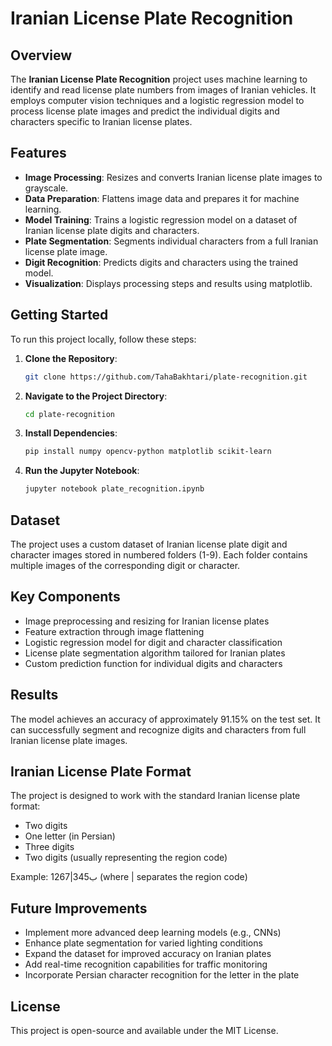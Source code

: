 # Iranian License Plate Recognition

## Overview

The **Iranian License Plate Recognition** project uses machine learning to identify and read license plate numbers from images of Iranian vehicles. It employs computer vision techniques and a logistic regression model to process license plate images and predict the individual digits and characters specific to Iranian license plates.

## Features

- **Image Processing**: Resizes and converts Iranian license plate images to grayscale.
- **Data Preparation**: Flattens image data and prepares it for machine learning.
- **Model Training**: Trains a logistic regression model on a dataset of Iranian license plate digits and characters.
- **Plate Segmentation**: Segments individual characters from a full Iranian license plate image.
- **Digit Recognition**: Predicts digits and characters using the trained model.
- **Visualization**: Displays processing steps and results using matplotlib.

## Getting Started

To run this project locally, follow these steps:

1. **Clone the Repository**:
   ```bash
   git clone https://github.com/TahaBakhtari/plate-recognition.git
   ```

2. **Navigate to the Project Directory**:
   ```bash
   cd plate-recognition
   ```

3. **Install Dependencies**:
   ```bash
   pip install numpy opencv-python matplotlib scikit-learn
   ```

4. **Run the Jupyter Notebook**:
   ```bash
   jupyter notebook plate_recognition.ipynb
   ```

## Dataset

The project uses a custom dataset of Iranian license plate digit and character images stored in numbered folders (1-9). Each folder contains multiple images of the corresponding digit or character.

## Key Components

- Image preprocessing and resizing for Iranian license plates
- Feature extraction through image flattening
- Logistic regression model for digit and character classification
- License plate segmentation algorithm tailored for Iranian plates
- Custom prediction function for individual digits and characters

## Results

The model achieves an accuracy of approximately 91.15% on the test set. It can successfully segment and recognize digits and characters from full Iranian license plate images.

## Iranian License Plate Format

The project is designed to work with the standard Iranian license plate format:
- Two digits
- One letter (in Persian)
- Three digits
- Two digits (usually representing the region code)

Example: 12ب345|67 (where | separates the region code)

## Future Improvements

- Implement more advanced deep learning models (e.g., CNNs)
- Enhance plate segmentation for varied lighting conditions
- Expand the dataset for improved accuracy on Iranian plates
- Add real-time recognition capabilities for traffic monitoring
- Incorporate Persian character recognition for the letter in the plate

## License

This project is open-source and available under the MIT License.
